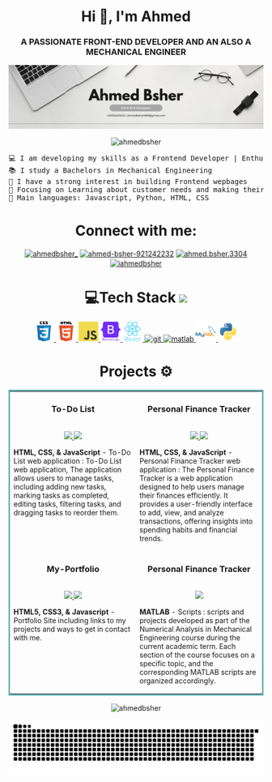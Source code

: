 <h1 align="center">Hi 👋, I'm Ahmed</h1>
<h3 align="center">A PASSIONATE FRONT-END DEVELOPER AND AN ALSO A MECHANICAL ENGINEER</h3>

<a target="_blank" href="https://github.com/AhmedBsher"><img src="https://github.com/AhmedBsher/AhmedBsher/blob/main/panner.jpg"/></a>

<p align="center"> <img src="https://komarev.com/ghpvc/?username=ahmedbsher&label=Profile%20views&color=0e75b6&style=flat" alt="ahmedbsher" /> </p>


<pre>💻 I am developing my skills as a Frontend Developer | Enthuastic about new technologies
📚 I study a Bachelors in Mechanical Engineering  
📝 I have a strong interest in building Frontend wepbages
🌱 Focusing on Learning about customer needs and making their lives easier
🌟 Main languages: Javascript, Python, HTML, CSS
</pre>

<h1 align="center">Connect with me:</h1>
<p align="center">
<a href="https://twitter.com/ahmedbsher_" target="blank"><img align="center" src="https://raw.githubusercontent.com/rahuldkjain/github-profile-readme-generator/master/src/images/icons/Social/twitter.svg" alt="ahmedbsher_" height="30" width="40" /></a>
<a href="https://linkedin.com/in/ahmed-bsher-921242232" target="blank"><img align="center" src="https://raw.githubusercontent.com/rahuldkjain/github-profile-readme-generator/master/src/images/icons/Social/linked-in-alt.svg" alt="ahmed-bsher-921242232" height="30" width="40" /></a>
<a href="https://fb.com/ahmed.bsher.3304" target="blank"><img align="center" src="https://raw.githubusercontent.com/rahuldkjain/github-profile-readme-generator/master/src/images/icons/Social/facebook.svg" alt="ahmed.bsher.3304" height="30" width="40" /></a>
<a href="https://instagram.com/iahmedbsher" target="blank"><img align="center" src="https://raw.githubusercontent.com/rahuldkjain/github-profile-readme-generator/master/src/images/icons/Social/instagram.svg" alt="iahmedbsher" height="30" width="40" /></a>
</p>

<h1 align="center" id="tech-stack">💻Tech Stack <img src="https://media2.giphy.com/media/QssGEmpkyEOhBCb7e1/giphy.gif?cid=ecf05e47a0n3gi1bfqntqmob8g9aid1oyj2wr3ds3mg700bl&amp;rid=giphy.gif" width="32px"></h1>
<p align="center">
	<a href="https://www.w3schools.com/css/" target="_blank" rel="noreferrer"> <img src="https://raw.githubusercontent.com/devicons/devicon/master/icons/css3/css3-original-wordmark.svg" alt="css3" width="40" height="40"/> </a>
	<a href="https://www.w3.org/html/" target="_blank" rel="noreferrer"> <img src="https://raw.githubusercontent.com/devicons/devicon/master/icons/html5/html5-original-wordmark.svg" alt="html5" width="40" height="40"/> </a>
	<a href="https://developer.mozilla.org/en-US/docs/Web/JavaScript" target="_blank" rel="noreferrer"> <img src="https://raw.githubusercontent.com/devicons/devicon/master/icons/javascript/javascript-original.svg" alt="javascript" width="40" height="40"/> </a>
	<a href="https://getbootstrap.com" target="_blank" rel="noreferrer"> <img src="https://raw.githubusercontent.com/devicons/devicon/master/icons/bootstrap/bootstrap-plain-wordmark.svg" alt="bootstrap" width="40" height="40"/> </a>
	<a href="https://reactjs.org/" target="_blank" rel="noreferrer"> <img src="https://raw.githubusercontent.com/devicons/devicon/master/icons/react/react-original-wordmark.svg" alt="react" width="40" height="40"/> </a>
	<a href="https://git-scm.com/" target="_blank" rel="noreferrer"> <img src="https://www.vectorlogo.zone/logos/git-scm/git-scm-icon.svg" alt="git" width="40" height="40"/> </a>
	<a href="https://www.mathworks.com/" target="_blank" rel="noreferrer"> <img src="https://upload.wikimedia.org/wikipedia/commons/2/21/Matlab_Logo.png" alt="matlab" width="40" height="40"/> </a> <a href="https://www.mysql.com/" target="_blank" rel="noreferrer"> <img src="https://raw.githubusercontent.com/devicons/devicon/master/icons/mysql/mysql-original-wordmark.svg" alt="mysql" width="40" height="40"/> </a>
	<a href="https://www.python.org" target="_blank" rel="noreferrer"> <img src="https://raw.githubusercontent.com/devicons/devicon/master/icons/python/python-original.svg" alt="python" width="40" height="40"/> </a>
</p>

<h1 align="center">Projects ⚙️</h1>
   <table bordercolor="#66b2b2"><tbody><tr>
    <td width="50%" valign="top">
      <h3 align="center">To-Do List</h3>
        <p align="center">
        	<br>
  			<a href="https://github.com/AhmedBsher/To-Do-List" target="_blank">
    			<img src="https://img.shields.io/static/v1?label=|&amp;message=REPO&amp;color=f&amp;style=plastic&amp;logo=github&amp;logo-color=white">
  			</a>  
  			<a href="https://ahmedbsher.github.io/To-Do-List/" target="_blank">
    			<img src="https://img.shields.io/static/v1?label=|&amp;message=WEBSITE&amp;color=cdf998&amp;style=plastic&amp;logo=wordpress&amp;logo-color=white">
  			</a>
      	</p>
        <p><strong>HTML, CSS, &amp; JavaScript</strong> - To-Do List web application :
			To-Do List web application, The application allows users to manage tasks, including adding new tasks, marking tasks as completed, editing tasks, filtering tasks, and dragging tasks to reorder them.
		</p>
    </td>
    <td width="50%" valign="top">
      <h3 align="center">Personal Finance Tracker</h3>
        <p align="center">
        	<br>
  			<a href="https://github.com/AhmedBsher/Personal-Finance-Tracke" target="_blank">
    			<img src="https://img.shields.io/static/v1?label=|&amp;message=REPO&amp;color=f&amp;style=plastic&amp;logo=github&amp;logo-color=white">
  			</a>  
  			<a href="https://ahmedbsher.github.io/Personal-Finance-Tracke/" target="_blank">
    			<img src="https://img.shields.io/static/v1?label=|&amp;message=WEBSITE&amp;color=cdf998&amp;style=plastic&amp;logo=wordpress&amp;logo-color=white">
  			</a>
      	</p>
        <p><strong>HTML, CSS, &amp; JavaScript</strong> - Personal Finance Tracker web application :
			The Personal Finance Tracker is a web application designed to help users manage their finances efficiently. It provides a user-friendly interface to add, view, and analyze transactions, offering insights into spending habits and financial trends.
		</p>
    </td>
  </tr><tr>
    <td width="50%" valign="top">
      <h3 align="center">My-Portfolio</h3>
        <p align="center">
        	<br>
  			<a href="https://github.com/AhmedBsher/My-Portfolio" target="_blank">
    			<img src="https://img.shields.io/static/v1?label=|&amp;message=REPO&amp;color=f&amp;style=plastic&amp;logo=github&amp;logo-color=white">
  			</a>  
  			<a href="https://ahmedbsher.github.io/My-Portfolio/" target="_blank">
    			<img src="https://img.shields.io/static/v1?label=|&amp;message=WEBSITE&amp;color=cdf998&amp;style=plastic&amp;logo=wordpress&amp;logo-color=white">
  			</a>
      	</p>
        <p><strong>HTML5, CSS3, &amp; Javascript</strong> - Portfolio Site including links to my projects and ways to get in contact with me.</p>
    </td>
    <td width="50%" valign="top">
      <h3 align="center">Personal Finance Tracker</h3>
        <p align="center">
        	<br>
  			<a href="https://github.com/AhmedBsher/Numerical-analysis-in-Mechanical-Engineering" target="_blank">
    			<img src="https://img.shields.io/static/v1?label=|&amp;message=REPO&amp;color=f&amp;style=plastic&amp;logo=github&amp;logo-color=white">
  			</a> 
      	</p>
        <p><strong>MATLAB</strong> - Scripts :
			scripts and projects developed as part of the Numerical Analysis in Mechanical Engineering course during the current academic term. Each section of the course focuses on a specific topic, and the corresponding MATLAB scripts are organized accordingly.
		</p>
    </td>
  </tr><tr>
</tbody></table>

<p align="center"> <img align="center" src="https://github-readme-stats.vercel.app/api/top-langs?username=ahmedbsher&show_icons=true&locale=en&layout=compact" alt="ahmedbsher" /></p>

<p align="center">
  <img src="https://github.com/StefanosSt/StefanosSt/blob/main/github-user-contribution.svg" alt="snake">
</p>